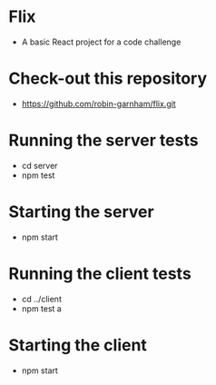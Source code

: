 # Flix
- A basic React project for a code challenge

# Check-out this repository
- https://github.com/robin-garnham/flix.git

# Running the server tests
- cd server
- npm test

# Starting the server
- npm start

# Running the client tests
- cd ../client
- npm test a

# Starting the client
- npm start
